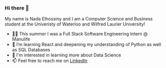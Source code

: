 ### Hi there 👋

My name is Nada Elhossiny and I am a Computer Science and Business student at the Univeristy of Waterloo and Wilfred Laurier University!
- 👩‍💻 This summer I was a Full Stack Software Engineering Intern @ Manulife
- 🌱 I’m learning React and deepening my understanding of Python as well as SQL Databases
- 🤔 I'm interested in learning more about Data Science 
- 📫 Feel free to reach me on
<a href="https://www.linkedin.com/in/nadaelhossiny/" onclick="window.open('https://www.linkedin.com/in/nadaelhossiny/', '_self');"> LinkedIn </a>


<!--
**Nada-Elhossiny/Nada-Elhossiny** is a ✨ _special_ ✨ repository because its `README.md` (this file) appears on your GitHub profile.

Here are some ideas to get you started:

- 🔭 I’m currently working on ...
- 🌱 I’m currently learning ...
- 👯 I’m looking to collaborate on ...
- 🤔 I’m looking for help with ...
- 💬 Ask me about ...
- 📫 How to reach me: ...
- 😄 Pronouns: ...
- ⚡ Fun fact: ...
-->
